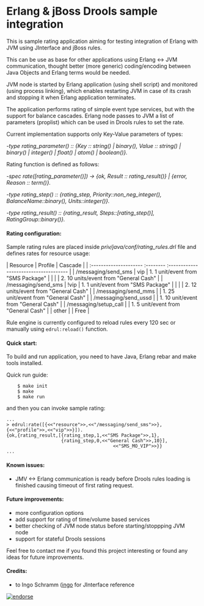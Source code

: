 Erlang & jBoss Drools sample integration
========================================

This is sample rating application aiming for testing integration of Erlang with JVM using JInterface and jBoss rules.

This can be use as base for other applications using Erlang <-> JVM communication, thought better (more generic) coding/encoding between Java Objects and Erlang terms would be needed.

JVM node is started by Erlang application (using shell script) and monitored (using process linking), which
enables restarting JVM in case of its crash and stopping it when Erlang application terminates.

The application performs rating of simple event type services, but with the support for balance cascades.
Erlang node passes to JVM a list of parameters (proplist) which can be used in Drools rules to set the rate.

Current implementation supports only Key-Value parameters of types:

*-type rating_parameter() :: {Key :: string() | binary(), Value :: string() | binary() | integer() | float() | atom() | boolean()}.*

Rating function is defined as follows:

*-spec rate([rating_parameter()]) -> {ok, Result :: rating_result()} | {error, Reason :: term()}.*

*-type rating_step() :: {rating_step, Priority::non_neg_integer(), BalanceName::binary(), Units::integer()}.*

*-type rating_result() :: {rating_result, Steps::[rating_step()], RatingGroup::binary()}.*

#### Rating configuration:

Sample rating rules are placed inside *priv/java/conf/rating_rules.drl* file and defines rates for resource usage:

| Resource              | Profile | Cascade                               |
| :--------------------- :-------- :------------------------------------- |
| /messaging/send_sms   | vip     | 1. 1 unit/event from "SMS Package"    |
|                       |         | 2. 10 units/event from "General Cash" |
| /messaging/send_sms   | !vip    | 1. 1 unit/event from "SMS Package"    |
|                       |         | 2. 12 units/event from "General Cash" |
| /messaging/send_mms   |         | 1. 25 unit/event from "General Cash"  |
| /messaging/send_ussd  |         | 1. 10 unit/event from "General Cash"  |
| /messaging/setup_call |         | 1. 5 unit/event from "General Cash"   |
| other                 |         | Free                                  |

Rule engine is currently configured to reload rules every 120 sec or manually using `edrul:reload()` function.

#### Quick start:


To build and run application, you need to have Java, Erlang rebar and make tools installed.

Quick run guide:

        $ make init
        $ make
        $ make run

and then you can invoke sample rating:

    ...
    > edrul:rate([{<<"resource">>,<<"/messaging/send_sms">>},{<<"profile">>,<<"vip">>}]).
    {ok,{rating_result,[{rating_step,1,<<"SMS Package">>,1},
                        {rating_step,0,<<"General Cash">>,10}],
                                           <<"SMS_MO_VIP">>}}
    ...

#### Known issues:

- JMV <-> Erlang communication is ready before Drools rules loading is finished causing timeout of first rating request.

#### Future improvements:

- more configuration options
- add support for rating of time/volume based services
- better checking of JVM node status before starting/stoppping JVM node
- support for stateful Drools sessions

Feel free to contact me if you found this project interesting or found any ideas for future improvements.

#### Credits:

- to Ingo Schramm ([ingo]((https://github.com/nerlo/nerlo.git)) for JInterface reference


[![endorse](http://api.coderwall.com/systra/endorse.png)](http://coderwall.com/systra)
